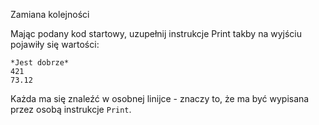 Zamiana kolejności

Mając podany kod startowy, uzupełnij instrukcje Print takby na wyjściu pojawiły się wartości:


    *Jest dobrze*
    421
    73.12


Każda ma się znaleźć w osobnej linijce - znaczy to, że ma być wypisana przez osobą instrukcje ```Print```.